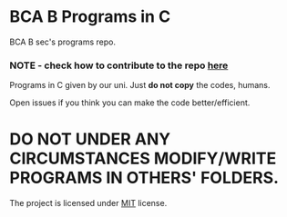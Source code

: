 # BCA B Programs in C
BCA B sec's programs repo.

### NOTE - check how to contribute to the repo [here](https://github.com/BCA-WALE/bca-b-programs-in-c/blob/main/CONTRIBUTION.md)

Programs in C given by our uni.
Just **do not copy** the codes, humans.

Open issues if you think you can make the code better/efficient.

# DO NOT UNDER ANY CIRCUMSTANCES MODIFY/WRITE PROGRAMS IN OTHERS' FOLDERS.

The project is licensed under [MIT](https://github.com/BCA-WALE/bca-b-programs-in-c/blob/main/LICENSE) license.
